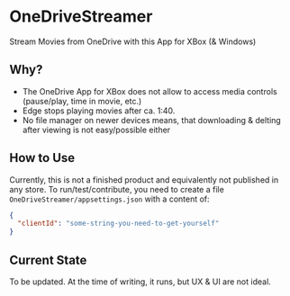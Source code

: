 # OneDriveStreamer
Stream Movies from OneDrive with this App for XBox (&amp; Windows)

## Why?

- The OneDrive App for XBox does not allow to access media controls (pause/play, time in movie, etc.)
- Edge stops playing movies after ca. 1:40. 
- No file manager on newer devices means, that downloading & delting after viewing is not easy/possible either

## How to Use

Currently, this is not a finished product and equivalently not published in any store.
To run/test/contribute, you need to create a file `OneDriveStreamer/appsettings.json` with a 
content of:

```json
{
  "clientId": "some-string-you-need-to-get-yourself"
}
```

## Current State

To be updated.
At the time of writing, it runs, but UX & UI are not ideal.
